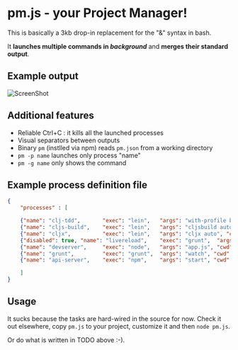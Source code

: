 # pm.js - your Project Manager!

This is basically a 3kb drop-in replacement for the "&" syntax in bash.

It **launches multiple commands in *background*** and **merges their standard output**.

## Example output

![ScreenShot](http://cl.ly/SKyK/1.%20node%20pm.js%20(node)%20(via%20Ember).png)

## Additional features

- Reliable Ctrl+C : it kills all the launched processes
- Visual separators between outputs
- Binary `pm` (instlled via npm) reads `pm.json` from a working directory
- `pm -p name` launches only process "name"
- `pm -g name` only shows the command

## Example process definition file

```json
{
    "processes" : [

    {"name": "clj-tdd",       "exec": "lein",   "args": "with-profile bleeding midje :autotest", "cwd":"editor"},
    {"name": "cljs-build",    "exec": "lein",   "args": "cljsbuild auto dev", "cwd":"editor"},
    {"name": "cljx",          "exec": "lein",   "args": "cljx auto", "cwd": "editor"},
    {"disabled": true, "name": "livereload",    "exec": "grunt",  "args": "watch --gruntfile Gruntfile-LiveReload.js", "cwd" : "client"},
    {"name": "devserver",     "exec": "node",   "args": "app.js", "cwd":"devserver"},
    {"name": "grunt",         "exec": "grunt",  "args": "watch", "cwd" : "client"},
    {"name": "api-server",    "exec": "npm",    "args": "start", "cwd" : "server"}

    ]
}

```

## Usage

It sucks because the tasks are hard-wired in the source for now. Check it out elsewhere, copy `pm.js` to your project, customize it and then `node pm.js`.

Or do what is written in TODO above :-).